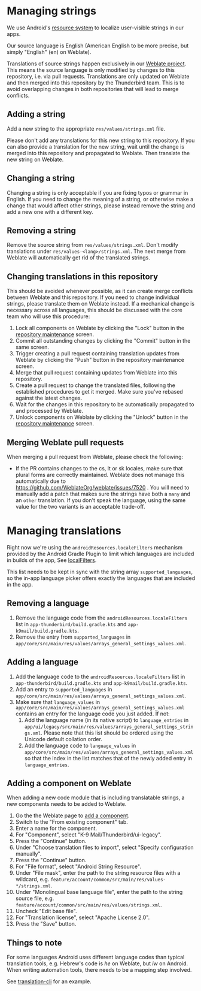 # Managing strings

We use Android's [resource system](https://developer.android.com/guide/topics/resources/localization) to localize
user-visible strings in our apps.

Our source language is English (American English to be more precise, but simply "English" (en) on Weblate).

Translations of source strings happen exclusively in our
[Weblate project](https://hosted.weblate.org/projects/tb-android/). This means the source language is only modified by
changes to this repository, i.e. via pull requests. Translations are only updated on Weblate and then merged into this
repository by the Thunderbird team. This is to avoid overlapping changes in both repositories that will lead to merge
conflicts.

## Adding a string

Add a new string to the appropriate `res/values/strings.xml` file.

Please don't add any translations for this new string to this repository. If you can also provide a translation for the
new string, wait until the change is merged into this repository and propagated to Weblate. Then translate the new
string on Weblate.

## Changing a string

Changing a string is only acceptable if you are fixing typos or grammar in English. If you need to change the meaning of
a string, or otherwise make a change that would affect other strings, please instead remove the string and add a new one
with a different key.

## Removing a string

Remove the source string from `res/values/strings.xml`. Don't modify translations under `res/values-<lang>/strings.xml`.
The next merge from Weblate will automatically get rid of the translated strings.

## Changing translations in this repository

This should be avoided whenever possible, as it can create merge conflicts between Weblate and this repository. If you
need to change individual strings, please translate them on Weblate instead. If a mechanical change is necessary across
all languages, this should be discussed with the core team who will use this procedure:

1. Lock all components on Weblate by clicking the "Lock" button in the
   [repository maintenance](https://hosted.weblate.org/projects/tb-android/#repository) screen.
2. Commit all outstanding changes by clicking the "Commit" button in the same screen.
3. Trigger creating a pull request containing translation updates from Weblate by clicking the "Push" button in the
   repository maintenance screen.
4. Merge that pull request containing updates from Weblate into this repository.
5. Create a pull request to change the translated files, following the established procedures to get it merged. Make
   sure you've rebased against the latest changes.
6. Wait for the changes in this repository to be automatically propagated to and processed by Weblate.
7. Unlock components on Weblate by clicking the "Unlock" button in the
   [repository maintenance](https://hosted.weblate.org/projects/tb-android/#repository) screen.

## Merging Weblate pull requests

When merging a pull request from Weblate, please check the following:

* If the PR contains changes to the cs, lt or sk locales, make sure that plural forms are correctly
  maintained. Weblate does not manage this automatically due to https://github.com/WeblateOrg/weblate/issues/7520 . You
  will need to manually add a patch that makes sure the strings have both a `many` and an `other` translation. If you
  don't speak the language, using the same value for the two variants is an acceptable trade-off.

# Managing translations

Right now we're using the `androidResources.localeFilters` mechanism provided by the Android Gradle Plugin to limit
which languages are included in builds of the app,
See [localFilters](<https://developer.android.com/reference/tools/gradle-api/8.8/com/android/build/api/dsl/ApplicationAndroidResources#localeFilters()>).

This list needs to be kept in sync with the string array `supported_languages`, so the in-app language picker offers
exactly the languages that are included in the app.

## Removing a language

1. Remove the language code from the `androidResources.localeFilters` list in `app-thunderbird/build.gradle.kts` and
   `app-k9mail/build.gradle.kts`.
2. Remove the entry from `supported_languages` in `app/core/src/main/res/values/arrays_general_settings_values.xml`.

## Adding a language

1. Add the language code to the `androidResources.localeFilters` list in `app-thunderbird/build.gradle.kts` and
   `app-k9mail/build.gradle.kts`.
2. Add an entry to `supported_languages` in `app/core/src/main/res/values/arrays_general_settings_values.xml`.
3. Make sure that `language_values` in `app/core/src/main/res/values/arrays_general_settings_values.xml` contains an
   entry for the language code you just added. If not:
   1. Add the language name (in its native script) to `language_entries` in
      `app/ui/legacy/src/main/res/values/arrays_general_settings_strings.xml`. Please note that this list should be
      ordered using the Unicode default collation order.
   2. Add the language code to `language_values` in `app/core/src/main/res/values/arrays_general_settings_values.xml`
      so that the index in the list matches that of the newly added entry in `language_entries`.

## Adding a component on Weblate

When adding a new code module that is including translatable strings, a new components needs to be added to Weblate.

1. Go the the Weblate page to [add a component](https://hosted.weblate.org/create/component/?project=3696).
2. Switch to the "From existing component" tab.
3. Enter a name for the component.
4. For "Component", select "K-9 Mail/Thunderbird/ui-legacy".
5. Press the "Continue" button.
6. Under "Choose translation files to import", select "Specify configuration manually".
7. Press the "Continue" button.
8. For "File format", select "Android String Resource".
9. Under "File mask", enter the path to the string resource files with a wildcard,
   e.g. `feature/account/common/src/main/res/values-*/strings.xml`.
10. Under "Monolingual base language file", enter the path to the string source file,
    e.g. `feature/account/common/src/main/res/values/strings.xml`.
11. Uncheck "Edit base file".
12. For "Translation license", select "Apache License 2.0".
13. Press the "Save" button.

## Things to note

For some languages Android uses different language codes than typical translation tools, e.g. Hebrew's code is _he_ on
Weblate, but _iw_ on Android. When writing automation tools, there needs to be a mapping step involved.

See [translation-cli](https://github.com/thunderbird/thunderbird-android/blob/ed07da8be5513ac74aabb1c934a4545aaae4f5a3/cli/translation-cli/src/main/kotlin/net/thunderbird/cli/translation/LanguageCodeLoader.kt#L12-L13)
for an example.
